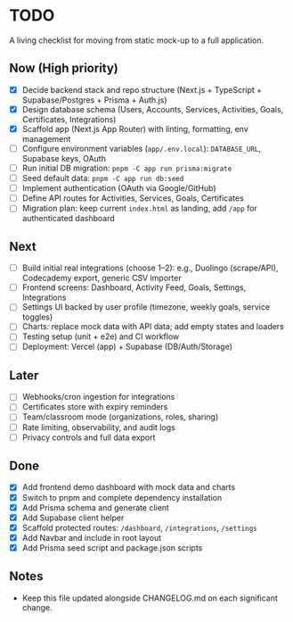 # TODO

A living checklist for moving from static mock-up to a full application.

## Now (High priority)
- [x] Decide backend stack and repo structure (Next.js + TypeScript + Supabase/Postgres + Prisma + Auth.js)
- [x] Design database schema (Users, Accounts, Services, Activities, Goals, Certificates, Integrations)
- [x] Scaffold app (Next.js App Router) with linting, formatting, env management
- [ ] Configure environment variables (`app/.env.local`): `DATABASE_URL`, Supabase keys, OAuth
- [ ] Run initial DB migration: `pnpm -C app run prisma:migrate`
- [ ] Seed default data: `pnpm -C app run db:seed`
- [ ] Implement authentication (OAuth via Google/GitHub)
- [ ] Define API routes for Activities, Services, Goals, Certificates
- [ ] Migration plan: keep current `index.html` as landing, add `/app` for authenticated dashboard

## Next
- [ ] Build initial real integrations (choose 1–2): e.g., Duolingo (scrape/API), Codecademy export, generic CSV importer
- [ ] Frontend screens: Dashboard, Activity Feed, Goals, Settings, Integrations
- [ ] Settings UI backed by user profile (timezone, weekly goals, service toggles)
- [ ] Charts: replace mock data with API data; add empty states and loaders
- [ ] Testing setup (unit + e2e) and CI workflow
- [ ] Deployment: Vercel (app) + Supabase (DB/Auth/Storage)

## Later
- [ ] Webhooks/cron ingestion for integrations
- [ ] Certificates store with expiry reminders
- [ ] Team/classroom mode (organizations, roles, sharing)
- [ ] Rate limiting, observability, and audit logs
- [ ] Privacy controls and full data export

## Done
- [x] Add frontend demo dashboard with mock data and charts
- [x] Switch to pnpm and complete dependency installation
- [x] Add Prisma schema and generate client
- [x] Add Supabase client helper
- [x] Scaffold protected routes: `/dashboard`, `/integrations`, `/settings`
- [x] Add Navbar and include in root layout
- [x] Add Prisma seed script and package.json scripts

## Notes
- Keep this file updated alongside CHANGELOG.md on each significant change.

